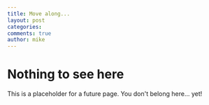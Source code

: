 ```yaml
---
title: Move along...
layout: post
categories:
comments: true
author: mike
---
```


# Nothing to see here

This is a placeholder for a future page. You don't belong here... yet!
